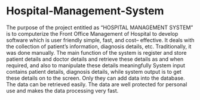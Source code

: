# Hospital-Management-System
The purpose of the project entitled as “HOSPITAL MANAGEMENT SYSTEM” is to  computerize the Front Office Management of Hospital to develop software which is  user friendly simple, fast, and cost– effective. It deals with the collection of patient’s  information, diagnosis details, etc. Traditionally, it was done manually. The main  function of the system is register and store patient details and doctor details and  retrieve these details as and when required, and also to manipulate these details  meaningfully System input contains patient details, diagnosis details, while system  output is to get these details on to the screen. Only they can add data into the  database. The data can be retrieved easily. The data are well protected for personal  use and makes the data processing very fast.
